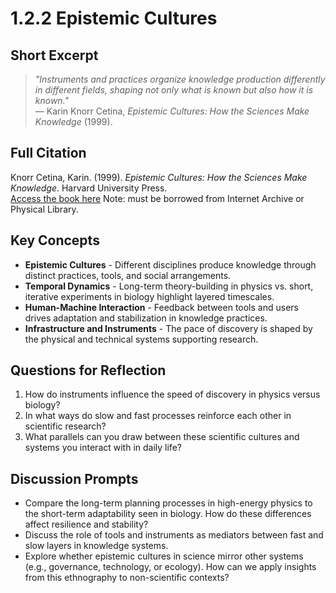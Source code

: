 # 1.2.2 Epistemic Cultures

## Short Excerpt
> *"Instruments and practices organize knowledge production differently in different fields, shaping not only what is known but also how it is known."*  
> — Karin Knorr Cetina, *Epistemic Cultures: How the Sciences Make Knowledge* (1999).

## Full Citation
Knorr Cetina, Karin. (1999). *Epistemic Cultures: How the Sciences Make Knowledge*. Harvard University Press.  
[Access the book here](https://archive.org/details/epistemicculture0000knor)
Note: must be borrowed from Internet Archive or Physical Library.  

## Key Concepts
- **Epistemic Cultures** - Different disciplines produce knowledge through distinct practices, tools, and social arrangements.  
- **Temporal Dynamics** - Long-term theory-building in physics vs. short, iterative experiments in biology highlight layered timescales.  
- **Human-Machine Interaction** - Feedback between tools and users drives adaptation and stabilization in knowledge practices.  
- **Infrastructure and Instruments** - The pace of discovery is shaped by the physical and technical systems supporting research.  

## Questions for Reflection
1. How do instruments influence the speed of discovery in physics versus biology?  
2. In what ways do slow and fast processes reinforce each other in scientific research?  
3. What parallels can you draw between these scientific cultures and systems you interact with in daily life?  

## Discussion Prompts
- Compare the long-term planning processes in high-energy physics to the short-term adaptability seen in biology. How do these differences affect resilience and stability?  
- Discuss the role of tools and instruments as mediators between fast and slow layers in knowledge systems.  
- Explore whether epistemic cultures in science mirror other systems (e.g., governance, technology, or ecology). How can we apply insights from this ethnography to non-scientific contexts?  

